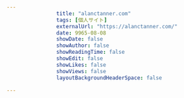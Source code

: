 ---
                title: "alanctanner.com"
                tags: [個人サイト]
                externalUrl: "https://alanctanner.com/"
                date: 9965-08-08
                showDate: false
                showAuthor: false
                showReadingTime: false
                showEdit: false
                showLikes: false
                showViews: false
                layoutBackgroundHeaderSpace: false
                ---

